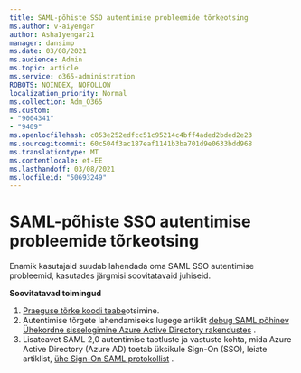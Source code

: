 ```yaml
---
title: SAML-põhiste SSO autentimise probleemide tõrkeotsing
ms.author: v-aiyengar
author: AshaIyengar21
manager: dansimp
ms.date: 03/08/2021
ms.audience: Admin
ms.topic: article
ms.service: o365-administration
ROBOTS: NOINDEX, NOFOLLOW
localization_priority: Normal
ms.collection: Adm_O365
ms.custom:
- "9004341"
- "9409"
ms.openlocfilehash: c053e252edfcc51c95214c4bff4aded2bded2e23
ms.sourcegitcommit: 60c504f3ac187eaf1141b3ba701d9e0633bdd968
ms.translationtype: MT
ms.contentlocale: et-EE
ms.lasthandoff: 03/08/2021
ms.locfileid: "50693249"
---
```

# <a name="troubleshoot-saml-based-sso-authentication-issues"></a>SAML-põhiste SSO autentimise probleemide tõrkeotsing

Enamik kasutajaid suudab lahendada oma SAML SSO autentimise probleemid, kasutades järgmisi soovitatavaid juhiseid.

**Soovitatavad toimingud**
1. [Praeguse tõrke koodi teabe](https://docs.microsoft.com/azure/active-directory/develop/reference-aadsts-error-codes#lookup-current-error-code-information)otsimine.
1. Autentimise tõrgete lahendamiseks lugege artiklit [debug SAML põhinev Ühekordne sisselogimine Azure Active Directory rakendustes](https://docs.microsoft.com/azure/active-directory/manage-apps/debug-saml-sso-issues) .
1. Lisateavet SAML 2,0 autentimise taotluste ja vastuste kohta, mida Azure Active Directory (Azure AD) toetab üksikule Sign-On (SSO), leiate artiklist, [ühe Sign-On SAML protokollist](https://docs.microsoft.com/azure/active-directory/develop/single-sign-on-saml-protocol) .


